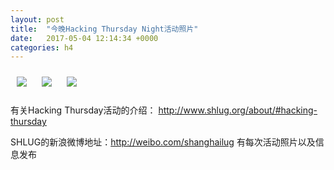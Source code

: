 ```yaml
---
layout: post
title:  "今晚Hacking Thursday Night活动照片"
date:   2017-05-04 12:14:34 +0000
categories: h4
---
```


[<img style='margin:10px;' src='https://raw.githubusercontent.com/shanghailug/res2017/master/h504.h4/mmexport1493899828893.1920p.jpg'>](https://raw.githubusercontent.com/shanghailug/res2017/master/h504.h4/mmexport1493899828893.jpg)
[<img style='margin:10px;' src='https://raw.githubusercontent.com/shanghailug/res2017/master/h504.h4/mmexport1493899832040.1920p.jpg'>](https://raw.githubusercontent.com/shanghailug/res2017/master/h504.h4/mmexport1493899832040.jpg)
[<img style='margin:10px;' src='https://raw.githubusercontent.com/shanghailug/res2017/master/h504.h4/mmexport1493899834670.1920p.jpg'>](https://raw.githubusercontent.com/shanghailug/res2017/master/h504.h4/mmexport1493899834670.jpg)

有关Hacking Thursday活动的介绍：
http://www.shlug.org/about/#hacking-thursday

SHLUG的新浪微博地址：http://weibo.com/shanghailug 有每次活动照片以及信息发布


